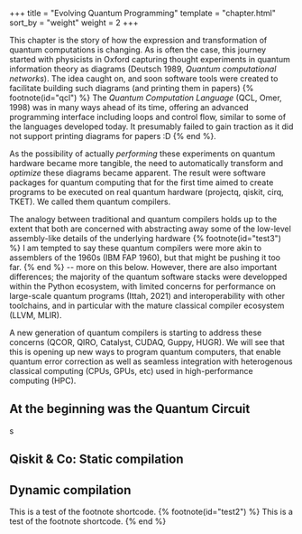 +++
title = "Evolving Quantum Programming"
template = "chapter.html"
sort_by = "weight"
weight = 2
+++

This chapter is the story of how the expression and transformation of quantum computations is changing.
As is often the case, this journey started with physicists in Oxford capturing thought experiments
in quantum information theory as diagrams (Deutsch 1989, _Quantum computational networks_).
The idea caught on, and soon software tools were created to facilitate
building such diagrams (and printing them in papers)
{% footnote(id="qcl") %}
The _Quantum Computation Language_ (QCL, Omer, 1998) was in many ways ahead of its time, offering
an advanced programming interface including loops and control flow, similar to some of
the languages developed today.
It presumably failed to gain traction as it did not support printing diagrams for
papers :D
{% end %}.

As the possibility of actually *performing* these experiments on quantum hardware
became more tangible,
the need to automatically transform and *optimize* these diagrams became apparent.
The result were software packages for quantum computing that for the first time
aimed to create programs to be executed on real quantum hardware (projectq, qiskit, cirq, TKET).
We called them quantum compilers.

The analogy between traditional and quantum compilers holds up to the extent that
both are concerned with abstracting away some of the low-level assembly-like details
of the underlying hardware
{% footnote(id="test3") %}
I am tempted to say these quantum compilers were more akin to assemblers of the 1960s (IBM FAP 1960),
but that might be pushing it too far.
{% end %}
 -- more on this below.
However, there are also important differences; the majority of the
quantum software stacks were developped within the Python ecosystem, with limited
concerns for performance on large-scale quantum programs (Ittah, 2021) and interoperability with other
toolchains, and in particular with the mature classical compiler ecosystem (LLVM, MLIR).

A new generation of quantum compilers is starting to address these concerns (QCOR, QIRO, Catalyst, CUDAQ, Guppy, HUGR).
We will see that this is opening up new ways to program quantum computers,
that enable quantum error correction as well as seamless integration
with heterogenous classical computing (CPUs, GPUs, etc) used in high-performance computing (HPC).

## At the beginning was the Quantum Circuit
s

## Qiskit & Co: Static compilation

## Dynamic compilation

This is a test of the footnote shortcode.
{% footnote(id="test2") %}
This is a test of the footnote shortcode.
{% end %}
